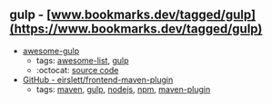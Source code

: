gulp - [www.bookmarks.dev/tagged/gulp](https://www.bookmarks.dev/tagged/gulp)
---
* [awesome-gulp](https://github.com/alferov/awesome-gulp#readme)
    * tags: [awesome-list](../tagged/awesome-list.md), [gulp](../tagged/gulp.md)
    * :octocat: [source code](https://github.com/alferov/awesome-gulp#readme)
* [GitHub - eirslett/frontend-maven-plugin](https://github.com/eirslett/frontend-maven-plugin)
    * tags: [maven](../tagged/maven.md), [gulp](../tagged/gulp.md), [nodejs](../tagged/nodejs.md), [npm](../tagged/npm.md), [maven-plugin](../tagged/maven-plugin.md)
